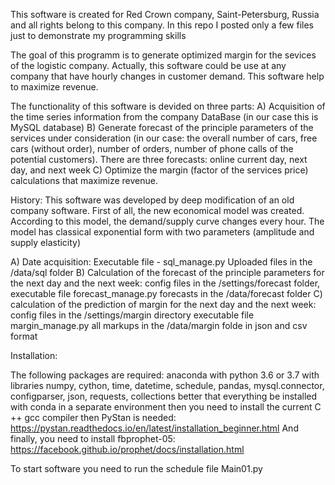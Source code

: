 This software is created for Red Crown company, Saint-Petersburg, Russia and all rights belong to this company. 
In this repo I posted only a few files just to demonstrate my programming skills 

The goal of this programm is to generate optimized margin for the sevices of the logistic company. Actually, this software could be use 
at any company that have hourly changes in customer demand. This software help to maximize revenue. 

The functionality of this software is devided on three parts:
A) Acquisition of the time series information from the company DataBase (in our case this is MySQL database) 
B) Generate forecast of the principle parameters of the services under consideration (in our case: the overall number of cars, free cars 
(without order), number of orders, number of phone calls of the potential customers). There are three forecasts: online current day, 
next day, and next week
C) Optimize the margin (factor of the services price) calculations that maximize revenue. 

History:
This software was developed by deep modification of an old company software.
First of all, the new economical model was created. According to this model, the demand/supply curve changes every hour. The model has
classical exponential form with two parameters (amplitude and supply elasticity)

A)  Date acquisition: Executable file - sql_manage.py Uploaded files in the /data/sql folder
B) Calculation of the forecast of the principle parameters for the next day and the next week:
config files in the /settings/forecast folder, executable file forecast_manage.py forecasts in the /data/forecast folder
C) calculation of the prediction of margin for the next day and the next week:
config files in the /settings/margin directory executable file margin_manage.py all markups in the /data/margin folde in json
and csv format

Installation:

The following packages are required:
anaconda with python 3.6 or 3.7 with libraries numpy, cython, time, datetime, schedule, pandas, mysql.connector, configparser, 
json, requests, collections
better that everything be installed with conda in a separate environment
then you need to install the current C ++ gcc compiler
then PyStan is needed: https://pystan.readthedocs.io/en/latest/installation_beginner.html
And finally, you need to install fbprophet-05: https://facebook.github.io/prophet/docs/installation.html

To start software you need to run the schedule file Main01.py

